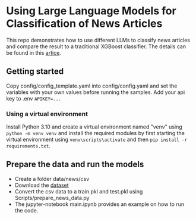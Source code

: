 # Using Large Language Models for Classification of News Articles
This repo demonstrates how to use different LLMs to classify news articles and compare the result to a traditional XGBoost classifier. The details can be found in this [artice](https://medium.com/@p-wagner/using-llms-for-text-classification-17e53b3a7ead).

## Getting started

Copy config/config_template.yaml into config/config.yaml and set the variables with your own values before running the samples.
Add your api key to .env `APIKEY=...`

### Using a virtual environment

Install Python 3.10 and create a virtual environment named "venv" using
`python -m venv venv`
and install the required modules by first starting the virtual environment using
`venv\scripts\activate`
and then
`pip install -r requirements.txt`.

## Prepare the data and run the models
* Create a folder data/news/csv
* Download the [dataset](https://www.kaggle.com/datasets/banuprakashv/news-articles-classification-dataset-for-nlp-and-ml)
* Convert the csv data to a train.pkl and test.pkl using Scripts/prepare_news_data.py
* The jupyter-notebook main.ipynb provides an example on how to run the code.



